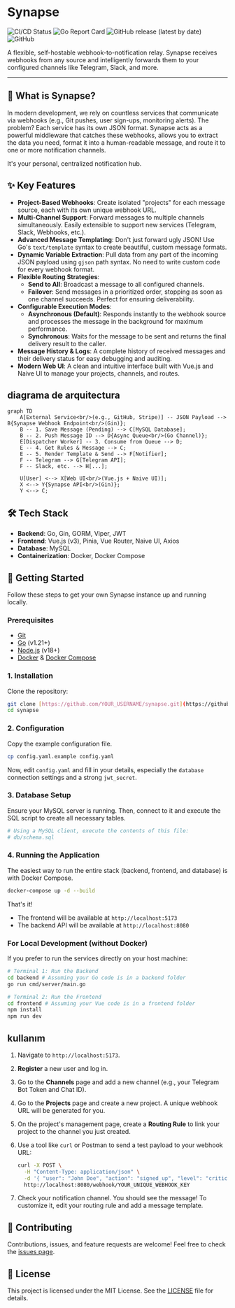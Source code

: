 # Synapse

![CI/CD Status](https://img.shields.io/github/actions/workflow/status/YOUR_USERNAME/synapse/go.yml?branch=main&style=for-the-badge)
![Go Report Card](https://goreportcard.com/badge/github.com/YOUR_USERNAME/synapse?style=for-the-badge)
![GitHub release (latest by date)](https://img.shields.io/github/v/release/YOUR_USERNAME/synapse?style=for-the-badge)
![GitHub](https://img.shields.io/github/license/YOUR_USERNAME/synapse?style=for-the-badge)

A flexible, self-hostable webhook-to-notification relay. Synapse receives webhooks from any source and intelligently forwards them to your configured channels like Telegram, Slack, and more.

---

## 🤔 What is Synapse?

In modern development, we rely on countless services that communicate via webhooks (e.g., Git pushes, user sign-ups, monitoring alerts). The problem? Each service has its own JSON format. Synapse acts as a powerful middleware that catches these webhooks, allows you to extract the data you need, format it into a human-readable message, and route it to one or more notification channels.

It's your personal, centralized notification hub.

## ✨ Key Features

* **Project-Based Webhooks**: Create isolated "projects" for each message source, each with its own unique webhook URL.
* **Multi-Channel Support**: Forward messages to multiple channels simultaneously. Easily extensible to support new services (Telegram, Slack, Webhooks, etc.).
* **Advanced Message Templating**: Don't just forward ugly JSON! Use Go's `text/template` syntax to create beautiful, custom message formats.
* **Dynamic Variable Extraction**: Pull data from any part of the incoming JSON payload using `gjson` path syntax. No need to write custom code for every webhook format.
* **Flexible Routing Strategies**:
    * **Send to All**: Broadcast a message to all configured channels.
    * **Failover**: Send messages in a prioritized order, stopping as soon as one channel succeeds. Perfect for ensuring deliverability.
* **Configurable Execution Modes**:
    * **Asynchronous (Default)**: Responds instantly to the webhook source and processes the message in the background for maximum performance.
    * **Synchronous**: Waits for the message to be sent and returns the final delivery result to the caller.
* **Message History & Logs**: A complete history of received messages and their delivery status for easy debugging and auditing.
* **Modern Web UI**: A clean and intuitive interface built with Vue.js and Naive UI to manage your projects, channels, and routes.

##  diagrama de arquitectura

```mermaid
graph TD
    A[External Service<br/>(e.g., GitHub, Stripe)] -- JSON Payload --> B{Synapse Webhook Endpoint<br/>(Gin)};
    B -- 1. Save Message (Pending) --> C[MySQL Database];
    B -- 2. Push Message ID --> D{Async Queue<br/>(Go Channel)};
    E[Dispatcher Worker] -- 3. Consume from Queue --> D;
    E -- 4. Get Rules & Message --> C;
    E -- 5. Render Template & Send --> F[Notifier];
    F -- Telegram --> G[Telegram API];
    F -- Slack, etc. --> H[...];
    
    U[User] <--> X[Web UI<br/>(Vue.js + Naive UI)];
    X <--> Y{Synapse API<br/>(Gin)};
    Y <--> C;
```

## 🛠️ Tech Stack

  * **Backend**: Go, Gin, GORM, Viper, JWT
  * **Frontend**: Vue.js (v3), Pinia, Vue Router, Naive UI, Axios
  * **Database**: MySQL
  * **Containerization**: Docker, Docker Compose

## 🚀 Getting Started

Follow these steps to get your own Synapse instance up and running locally.

### Prerequisites

  * [Git](https://git-scm.com/)
  * [Go](https://go.dev/) (v1.21+)
  * [Node.js](https://nodejs.org/) (v18+)
  * [Docker](https://www.docker.com/) & [Docker Compose](https://docs.docker.com/compose/)

### 1\. Installation

Clone the repository:

```bash
git clone [https://github.com/YOUR_USERNAME/synapse.git](https://github.com/YOUR_USERNAME/synapse.git)
cd synapse
```

### 2\. Configuration

Copy the example configuration file.

```bash
cp config.yaml.example config.yaml
```

Now, edit `config.yaml` and fill in your details, especially the `database` connection settings and a strong `jwt_secret`.

### 3\. Database Setup

Ensure your MySQL server is running. Then, connect to it and execute the SQL script to create all necessary tables.

```bash
# Using a MySQL client, execute the contents of this file:
# db/schema.sql
```

### 4\. Running the Application

The easiest way to run the entire stack (backend, frontend, and database) is with Docker Compose.

```bash
docker-compose up -d --build
```

That's it\!

  * The frontend will be available at `http://localhost:5173`
  * The backend API will be available at `http://localhost:8080`

### For Local Development (without Docker)

If you prefer to run the services directly on your host machine:

```bash
# Terminal 1: Run the Backend
cd backend # Assuming your Go code is in a backend folder
go run cmd/server/main.go

# Terminal 2: Run the Frontend
cd frontend # Assuming your Vue code is in a frontend folder
npm install
npm run dev
```

## kullanım

1.  Navigate to `http://localhost:5173`.

2.  **Register** a new user and log in.

3.  Go to the **Channels** page and add a new channel (e.g., your Telegram Bot Token and Chat ID).

4.  Go to the **Projects** page and create a new project. A unique webhook URL will be generated for you.

5.  On the project's management page, create a **Routing Rule** to link your project to the channel you just created.

6.  Use a tool like `curl` or Postman to send a test payload to your webhook URL:

    ```bash
    curl -X POST \
      -H "Content-Type: application/json" \
      -d '{ "user": "John Doe", "action": "signed_up", "level": "critical" }' \
      http://localhost:8080/webhook/YOUR_UNIQUE_WEBHOOK_KEY
    ```

7.  Check your notification channel. You should see the message\! To customize it, edit your routing rule and add a message template.

## 🤝 Contributing

Contributions, issues, and feature requests are welcome\! Feel free to check the [issues page](https://www.google.com/search?q=https://github.com/YOUR_USERNAME/synapse/issues).

## 📄 License

This project is licensed under the MIT License. See the [LICENSE](https://www.google.com/search?q=LICENSE) file for details.